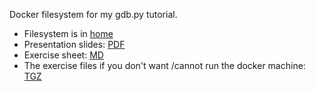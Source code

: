 Docker filesystem for my gdb.py tutorial.

* Filesystem is in [home](https://github.com/kpouget/tuto-gdb.py/tree/master/home)
* Presentation slides: [PDF](https://github.com/kpouget/tuto-gdb.py/raw/master/home/presentation.pdf)
* Exercise sheet: [MD](https://github.com/kpouget/tuto-gdb.py/blob/master/home/exercices.md)
* The exercise files if you don't want /cannot run the docker machine: [TGZ](https://github.com/kpouget/tuto-gdb.py/blob/master/tuto-gdb-py.tgz)

